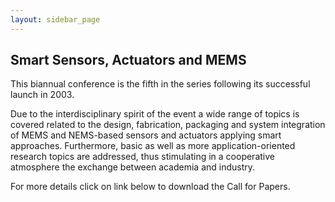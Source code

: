 ```yaml
---
layout: sidebar_page
---
```


## Smart Sensors, Actuators and MEMS

This biannual conference is the fifth in the series following its successful launch in 2003.
<!--break-->
Due to the interdisciplinary spirit of the event a wide range of topics is covered related to the design, fabrication, packaging and system integration of MEMS and NEMS-based sensors and actuators applying smart approaches. Furthermore, basic as well as more application-oriented research topics are addressed, thus stimulating in a cooperative atmosphere the exchange between academia and industry.  
  
For more details click on link below to download the Call for Papers.